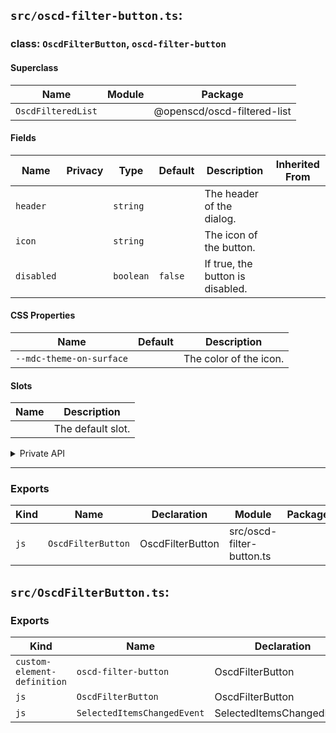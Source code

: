 ## `src/oscd-filter-button.ts`:

### class: `OscdFilterButton`, `oscd-filter-button`

#### Superclass

| Name               | Module | Package                     |
| ------------------ | ------ | --------------------------- |
| `OscdFilteredList` |        | @openscd/oscd-filtered-list |

#### Fields

| Name       | Privacy | Type      | Default | Description                      | Inherited From |
| ---------- | ------- | --------- | ------- | -------------------------------- | -------------- |
| `header`   |         | `string`  |         | The header of the dialog.        |                |
| `icon`     |         | `string`  |         | The icon of the button.          |                |
| `disabled` |         | `boolean` | `false` | If true, the button is disabled. |                |

#### CSS Properties

| Name                     | Default | Description            |
| ------------------------ | ------- | ---------------------- |
| `--mdc-theme-on-surface` |         | The color of the icon. |

#### Slots

| Name | Description       |
| ---- | ----------------- |
|      | The default slot. |

<details><summary>Private API</summary>

#### Fields

| Name           | Privacy | Type     | Default | Description                             | Inherited From |
| -------------- | ------- | -------- | ------- | --------------------------------------- | -------------- |
| `filterDialog` | private | `Dialog` |         | the dialog element containing the list. |                |

#### Methods

| Name         | Privacy | Description                                                            | Parameters | Return | Inherited From |
| ------------ | ------- | ---------------------------------------------------------------------- | ---------- | ------ | -------------- |
| `toggleList` | private | toggles the dialog containing the list.                                |            | `void` |                |
| `onClosing`  | private | dispatches a "selected-items-changed" event when the dialog is closed. |            | `void` |                |

</details>

<hr/>

### Exports

| Kind | Name               | Declaration      | Module                    | Package |
| ---- | ------------------ | ---------------- | ------------------------- | ------- |
| `js` | `OscdFilterButton` | OscdFilterButton | src/oscd-filter-button.ts |         |

## `src/OscdFilterButton.ts`:

### Exports

| Kind                        | Name                        | Declaration               | Module                     | Package |
| --------------------------- | --------------------------- | ------------------------- | -------------------------- | ------- |
| `custom-element-definition` | `oscd-filter-button`        | OscdFilterButton          | /src/oscd-filter-button.js |         |
| `js`                        | `OscdFilterButton`          | OscdFilterButton          | src/OscdFilterButton.ts    |         |
| `js`                        | `SelectedItemsChangedEvent` | SelectedItemsChangedEvent | src/OscdFilterButton.ts    |         |
